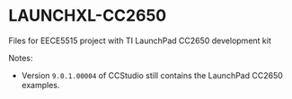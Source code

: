 # LAUNCHXL-CC2650
Files for EECE5515 project with TI LaunchPad CC2650 development kit

Notes:
- Version `9.0.1.00004` of CCStudio still contains the LaunchPad CC2650 examples.